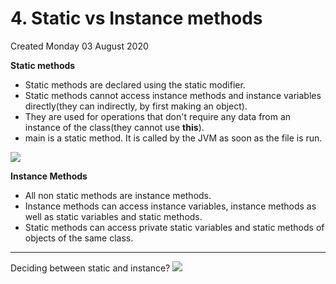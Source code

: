 # 4. Static vs Instance methods
Created Monday 03 August 2020

**Static methods**

* Static methods are declared using the static modifier.
* Static methods cannot access instance methods and instance variables directly(they can indirectly, by first making an object).
* They are used for operations that don't require any data from an instance of the class(they cannot use **this**).
* main is a static method. It is called by the JVM as soon as the file is run.

![](./4._Static_vs_Instance_methods/pasted_image.png)

**Instance Methods**

* All non static methods are instance methods.
* Instance methods can access instance variables, instance methods as well as static variables and static methods.
* Static methods can access private static variables and static methods of objects of the same class.


*****

Deciding between static and instance?
![](./4._Static_vs_Instance_methods/pasted_image001.png)

